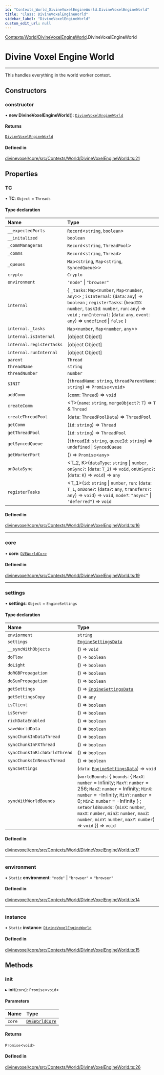 ```yaml
---
id: "Contexts_World_DivineVoxelEngineWorld.DivineVoxelEngineWorld"
title: "Class: DivineVoxelEngineWorld"
sidebar_label: "DivineVoxelEngineWorld"
custom_edit_url: null
---
```


[Contexts/World/DivineVoxelEngineWorld](../modules/Contexts_World_DivineVoxelEngineWorld.md).DivineVoxelEngineWorld

# Divine Voxel Engine World
---
This handles everything in the world worker context.

## Constructors

### constructor

• **new DivineVoxelEngineWorld**(): [`DivineVoxelEngineWorld`](Contexts_World_DivineVoxelEngineWorld.DivineVoxelEngineWorld.md)

#### Returns

[`DivineVoxelEngineWorld`](Contexts_World_DivineVoxelEngineWorld.DivineVoxelEngineWorld.md)

#### Defined in

[divinevoxel/core/src/Contexts/World/DivineVoxelEngineWorld.ts:21](https://github.com/lucasdamianjohnson/DivineVoxelEngine/blob/596fa7391478620ed460dfb4856ff0a763b91c49/divinevoxel/core/src/Contexts/World/DivineVoxelEngineWorld.ts#L21)

## Properties

### TC

• **TC**: `Object` = `Threads`

#### Type declaration

| Name | Type |
| :------ | :------ |
| `__expectedPorts` | `Record`\<`string`, `boolean`\> |
| `__initalized` | `boolean` |
| `_commManageras` | `Record`\<`string`, `ThreadPool`\> |
| `_comms` | `Record`\<`string`, `Thread`\> |
| `_queues` | `Map`\<`string`, `Map`\<`string`, `SyncedQueue`\>\> |
| `crypto` | `Crypto` |
| `environment` | ``"node"`` \| ``"browser"`` |
| `internal` | \{ `_tasks`: `Map`\<`number`, `Map`\<`number`, `any`\>\> ; `isInternal`: (`data`: `any`) => `boolean` ; `registerTasks`: (`headID`: `number`, `taskId`: `number`, `run`: `any`) => `void` ; `runInternal`: (`data`: `any`, `event`: `any`) => `undefined` \| ``false``  } |
| `internal._tasks` | `Map`\<`number`, `Map`\<`number`, `any`\>\> |
| `internal.isInternal` | [object Object] |
| `internal.registerTasks` | [object Object] |
| `internal.runInternal` | [object Object] |
| `parent` | `Thread` |
| `threadName` | `string` |
| `threadNumber` | `number` |
| `$INIT` | (`threadName`: `string`, `threadParentName`: `string`) => `Promise`\<`void`\> |
| `addComm` | (`comm`: `Thread`) => `void` |
| `createComm` | \<T\>(`name`: `string`, `mergeObject?`: `T`) => `T` & `Thread` |
| `createThreadPool` | (`data`: `ThreadPoolData`) => `ThreadPool` |
| `getComm` | (`id`: `string`) => `Thread` |
| `getThreadPool` | (`id`: `string`) => `ThreadPool` |
| `getSyncedQueue` | (`threadId`: `string`, `queueId`: `string`) => `undefined` \| `SyncedQueue` |
| `getWorkerPort` | () => `Promise`\<`any`\> |
| `onDataSync` | \<T_2, K\>(`dataType`: `string` \| `number`, `onSync?`: (`data`: `T_2`) => `void`, `onUnSync?`: (`data`: `K`) => `void`) => `any` |
| `registerTasks` | \<T_1\>(`id`: `string` \| `number`, `run`: (`data`: `T_1`, `onDone?`: (`data?`: `any`, `transfers?`: `any`) => `void`) => `void`, `mode?`: ``"async"`` \| ``"deferred"``) => `void` |

#### Defined in

[divinevoxel/core/src/Contexts/World/DivineVoxelEngineWorld.ts:16](https://github.com/lucasdamianjohnson/DivineVoxelEngine/blob/596fa7391478620ed460dfb4856ff0a763b91c49/divinevoxel/core/src/Contexts/World/DivineVoxelEngineWorld.ts#L16)

___

### core

• **core**: [`DVEWorldCore`](Interfaces_World_DVEWorldCore.DVEWorldCore.md)

#### Defined in

[divinevoxel/core/src/Contexts/World/DivineVoxelEngineWorld.ts:19](https://github.com/lucasdamianjohnson/DivineVoxelEngine/blob/596fa7391478620ed460dfb4856ff0a763b91c49/divinevoxel/core/src/Contexts/World/DivineVoxelEngineWorld.ts#L19)

___

### settings

• **settings**: `Object` = `EngineSettings`

#### Type declaration

| Name | Type |
| :------ | :------ |
| `enviorment` | `string` |
| `settings` | [`EngineSettingsData`](../modules/Types_EngineSettings_types.md#enginesettingsdata) |
| `__syncWithObjects` | () => `void` |
| `doFlow` | () => `boolean` |
| `doLight` | () => `boolean` |
| `doRGBPropagation` | () => `boolean` |
| `doSunPropagation` | () => `boolean` |
| `getSettings` | () => [`EngineSettingsData`](../modules/Types_EngineSettings_types.md#enginesettingsdata) |
| `getSettingsCopy` | () => `any` |
| `isClient` | () => `boolean` |
| `isServer` | () => `boolean` |
| `richDataEnabled` | () => `boolean` |
| `saveWorldData` | () => `boolean` |
| `syncChunkInDataThread` | () => `boolean` |
| `syncChunkInFXThread` | () => `boolean` |
| `syncChunkInRichWorldThread` | () => `boolean` |
| `syncChunksInNexusThread` | () => `boolean` |
| `syncSettings` | (`data`: [`EngineSettingsData`](../modules/Types_EngineSettings_types.md#enginesettingsdata)) => `void` |
| `syncWithWorldBounds` | (`worldBounds`: \{ `bounds`: \{ `MaxX`: `number` = Infinity; `MaxY`: `number` = 256; `MaxZ`: `number` = Infinity; `MinX`: `number` = -Infinity; `MinY`: `number` = 0; `MinZ`: `number` = -Infinity } ; `setWorldBounds`: (`minX`: `number`, `maxX`: `number`, `minZ`: `number`, `maxZ`: `number`, `minY`: `number`, `maxY`: `number`) => `void`  }) => `void` |

#### Defined in

[divinevoxel/core/src/Contexts/World/DivineVoxelEngineWorld.ts:17](https://github.com/lucasdamianjohnson/DivineVoxelEngine/blob/596fa7391478620ed460dfb4856ff0a763b91c49/divinevoxel/core/src/Contexts/World/DivineVoxelEngineWorld.ts#L17)

___

### environment

▪ `Static` **environment**: ``"node"`` \| ``"browser"`` = `"browser"`

#### Defined in

[divinevoxel/core/src/Contexts/World/DivineVoxelEngineWorld.ts:14](https://github.com/lucasdamianjohnson/DivineVoxelEngine/blob/596fa7391478620ed460dfb4856ff0a763b91c49/divinevoxel/core/src/Contexts/World/DivineVoxelEngineWorld.ts#L14)

___

### instance

▪ `Static` **instance**: [`DivineVoxelEngineWorld`](Contexts_World_DivineVoxelEngineWorld.DivineVoxelEngineWorld.md)

#### Defined in

[divinevoxel/core/src/Contexts/World/DivineVoxelEngineWorld.ts:15](https://github.com/lucasdamianjohnson/DivineVoxelEngine/blob/596fa7391478620ed460dfb4856ff0a763b91c49/divinevoxel/core/src/Contexts/World/DivineVoxelEngineWorld.ts#L15)

## Methods

### init

▸ **init**(`core`): `Promise`\<`void`\>

#### Parameters

| Name | Type |
| :------ | :------ |
| `core` | [`DVEWorldCore`](Interfaces_World_DVEWorldCore.DVEWorldCore.md) |

#### Returns

`Promise`\<`void`\>

#### Defined in

[divinevoxel/core/src/Contexts/World/DivineVoxelEngineWorld.ts:26](https://github.com/lucasdamianjohnson/DivineVoxelEngine/blob/596fa7391478620ed460dfb4856ff0a763b91c49/divinevoxel/core/src/Contexts/World/DivineVoxelEngineWorld.ts#L26)
